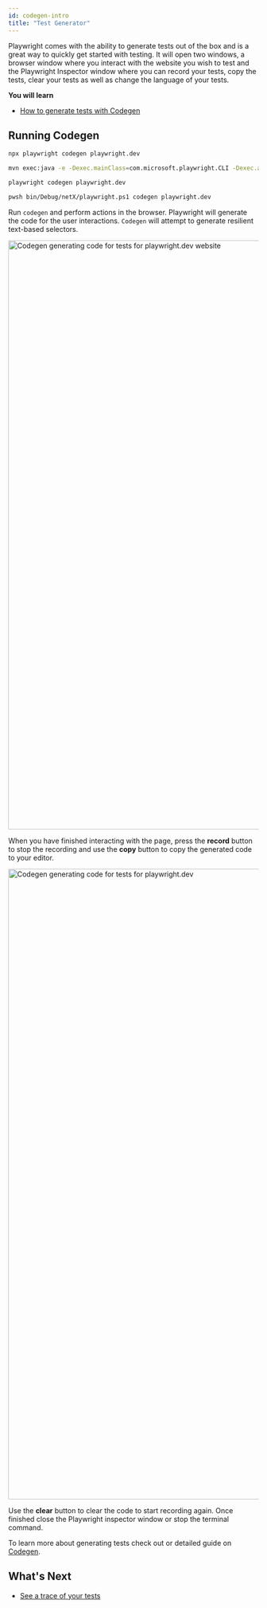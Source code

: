 ```yaml
---
id: codegen-intro
title: "Test Generator"
---
```


Playwright comes with the ability to generate tests out of the box and is a great way to quickly get started with testing. It will open two windows, a browser window where you interact with the website you wish to test and the Playwright Inspector window where you can record your tests, copy the tests, clear your tests as well as change the language of your tests.

**You will learn**

- [How to generate tests with Codegen](/codegen.md#running-codegen)


## Running Codegen

```bash js
npx playwright codegen playwright.dev
```

```bash java
mvn exec:java -e -Dexec.mainClass=com.microsoft.playwright.CLI -Dexec.args="codegen playwright.dev"
```

```bash python
playwright codegen playwright.dev
```

```bash csharp
pwsh bin/Debug/netX/playwright.ps1 codegen playwright.dev
```

Run `codegen` and perform actions in the browser. Playwright will generate the code for the user interactions. `Codegen` will attempt to generate resilient text-based selectors.

<img width="1183" alt="Codegen generating code for tests for playwright.dev website" src="https://user-images.githubusercontent.com/13063165/181852815-971c10da-0b55-4e54-8a73-77e1e825193c.png" />

When you have finished interacting with the page, press the **record** button to stop the recording and use the **copy** button to copy the generated code to your editor. 

<img width="1266" alt="Codegen generating code for tests for playwright.dev" src="https://user-images.githubusercontent.com/13063165/183905981-003c4173-0d5e-4960-8190-50e6ca71b2c3.png" />


Use the **clear** button to clear the code to start recording again. Once finished close the Playwright inspector window or stop the terminal command.



To learn more about generating tests check out or detailed guide on [Codegen](./codegen.md).


## What's Next

- [See a trace of your tests](./trace-viewer.md)
